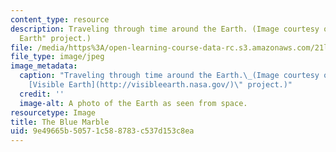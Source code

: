 ```yaml
---
content_type: resource
description: Traveling through time around the Earth. (Image courtesy of NASA's "Visible
  Earth" project.)
file: /media/https%3A/open-learning-course-data-rc.s3.amazonaws.com/21l-007-world-literatures-travel-writing-fall-2008/9e49665b50571c588783c537d153c8ea_21l-007f08.jpg
file_type: image/jpeg
image_metadata:
  caption: "Traveling through time around the Earth.\_(Image courtesy of NASA's \"\
    [Visible Earth](http://visibleearth.nasa.gov/)\" project.)"
  credit: ''
  image-alt: A photo of the Earth as seen from space.
resourcetype: Image
title: The Blue Marble
uid: 9e49665b-5057-1c58-8783-c537d153c8ea
---
```

